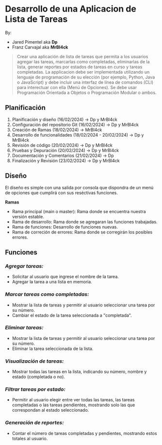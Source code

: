 # **Desarrollo de una Aplicacion de Lista de Tareas**

By: 
- Jared Pimentel aka **Dp**
- Franz Carvajal aka **MrBl4ck**

> Crear una aplicación de lista de tareas que permita a los usuarios agregar las tareas, marcarlas como completadas, eliminarlas de la lista, generar reportes por estados de tareas en curso y tareas completadas.
La applicacion debe ser implementada utilizando un lenguaje de programación de su elección (por ejemplo, Python, Java o JavaScript) y debe incluir una interfaz de línea de comandos (CLI) para interectuar con ella (Menú de Opciones).
Se debe usar Programación Orientada a Objetos o Programación Modular o ambos.

## **Planificación**
1. Planificación y diseño (16/02/2024) -> Dp y MrBl4ck
2. Configuración del repositorio Git (16/02/2024) -> Dp y MrBl4ck
3. Creación de Ramas (18/02/2024) -> MrBl4ck
4. Desarrollo de funcionalidades (18/02/2024 - 20/02/2024) -> Dp y MrBl4ck
5. Revisión de código (20/02/2024) -> Dp y MrBl4ck
6. Pruebas y Depuración (20/02/2024) -> Dp y MrBl4ck
7. Documentación y Comentarios (21/02/2024) -> Dp
8. Finalización y Revisión (23/02/2024) -> Dp y MrBl4ck

## **Diseño**
El diseño es simple con una salida por consola que dispondra de un menú de opciones que cumplirá con sus reséctivas funciones.

**Ramas**
- Rama principal (main o master): Rama donde se encuentra nuestra versión estable.
- Rama de desarrollo: Rama donde se agregaran las funciones trabajadas.
- Rama de funciones: Desarrollo de funciones nuevas.
- Rama de correción de errores: Rama donde se corregirán los posibles errores.

## **Funciones**

### **_Agregar tareas:_**
  - Solicitar al usuario que ingrese el nombre de la tarea.
  - Agregar la tarea a una lista en memoria.

### **_Marcar tareas como completadas:_**
  - Mostrar la lista de tareas y permitir al usuario seleccionar una tarea por su número.
  - Cambiar el estado de la tarea seleccionada a "completada".

### **_Eliminar tareas:_**
  - Mostrar la lista de tareas y permitir al usuario seleccionar una tarea por su número.
  - Eliminar la tarea seleccionada de la lista.

### **_Visualización de tareas:_**
  - Mostrar todas las tareas en la lista, indicando su número, nombre y estado (completada o no).

### **_Filtrar tareas por estado:_**
  - Permitir al usuario elegir entre ver todas las tareas, las tareas completadas o las tareas pendientes, mostrando solo las que correspondan al estado seleccionado.

### **_Generación de reportes:_**
  - Contar el número de tareas completadas y pendientes, mostrando estos totales al usuario.
